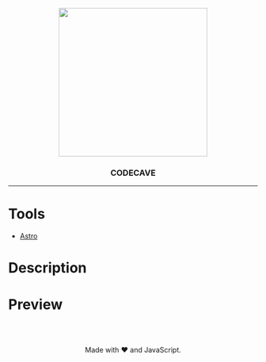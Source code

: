 <p align="center"><img align="center" width="300" src="https://i.imgur.com/dmDpFP1.png"/></p>
<h3 align="center">CODECAVE</h3>
<hr>

# Tools

- [Astro](https://astro.build)

# Description

# Preview

<p align="center"></p>
<br><br>
<p align="center">Made with ❤️ and JavaScript.</p>
